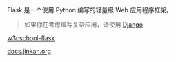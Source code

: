 Flask 是一个使用 Python 编写的轻量级 Web 应用程序框架。

> 如果你在考虑编写复杂应用，请使用 [Django](./Django.md)

[w3cschool-flask](https://www.w3cschool.cn/flask/)

[docs.jinkan.org](https://docs.jinkan.org/docs/flask/index.html)